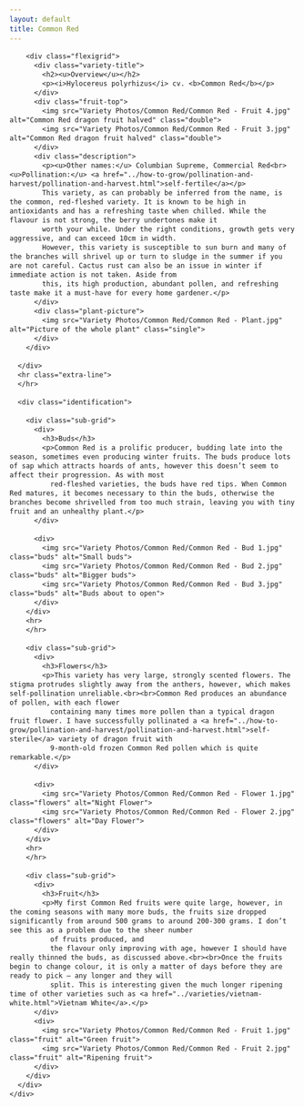 ```yaml
---
layout: default
title: Common Red
---
```


<head>
    <link href="varieties.css" type="text/css" rel="stylesheet">
</head>

<body>
  <div class="grid-for-copyright">
    <div class="grid-container">
      <div class="overview">

        <div class="flexigrid">
          <div class="variety-title">
            <h2><u>Overview</u></h2>
            <p><i>Hylocereus polyrhizus</i> cv. <b>Common Red</b></p>
          </div>
          <div class="fruit-top">
            <img src="Variety Photos/Common Red/Common Red - Fruit 4.jpg" alt="Common Red dragon fruit halved" class="double">
            <img src="Variety Photos/Common Red/Common Red - Fruit 3.jpg" alt="Common Red dragon fruit halved" class="double">
          </div>
          <div class="description">
            <p><u>Other names:</u> Columbian Supreme, Commercial Red<br><u>Pollination:</u> <a href="../how-to-grow/pollination-and-harvest/pollination-and-harvest.html">self-fertile</a></p>
            This variety, as can probably be inferred from the name, is the common, red-fleshed variety. It is known to be high in antioxidants and has a refreshing taste when chilled. While the flavour is not strong, the berry undertones make it
            worth your while. Under the right conditions, growth gets very aggressive, and can exceed 10cm in width.
            However, this variety is susceptible to sun burn and many of the branches will shrivel up or turn to sludge in the summer if you are not careful. Cactus rust can also be an issue in winter if immediate action is not taken. Aside from
            this, its high production, abundant pollen, and refreshing taste make it a must-have for every home gardener.</p>
          </div>
          <div class="plant-picture">
            <img src="Variety Photos/Common Red/Common Red - Plant.jpg" alt="Picture of the whole plant" class="single">
          </div>
        </div>

      </div>
      <hr class="extra-line">
      </hr>

      <div class="identification">

        <div class="sub-grid">
          <div>
            <h3>Buds</h3>
            <p>Common Red is a prolific producer, budding late into the season, sometimes even producing winter fruits. The buds produce lots of sap which attracts hoards of ants, however this doesn’t seem to affect their progression. As with most
              red-fleshed varieties, the buds have red tips. When Common Red matures, it becomes necessary to thin the buds, otherwise the branches become shrivelled from too much strain, leaving you with tiny fruit and an unhealthy plant.</p>
          </div>

          <div>
            <img src="Variety Photos/Common Red/Common Red - Bud 1.jpg" class="buds" alt="Small buds">
            <img src="Variety Photos/Common Red/Common Red - Bud 2.jpg" class="buds" alt="Bigger buds">
            <img src="Variety Photos/Common Red/Common Red - Bud 3.jpg" class="buds" alt="Buds about to open">
          </div>
        </div>
        <hr>
        </hr>

        <div class="sub-grid">
          <div>
            <h3>Flowers</h3>
            <p>This variety has very large, strongly scented flowers. The stigma protrudes slightly away from the anthers, however, which makes self-pollination unreliable.<br><br>Common Red produces an abundance of pollen, with each flower
              containing many times more pollen than a typical dragon fruit flower. I have successfully pollinated a <a href="../how-to-grow/pollination-and-harvest/pollination-and-harvest.html">self-sterile</a> variety of dragon fruit with
              9-month-old frozen Common Red pollen which is quite remarkable.</p>
          </div>

          <div>
            <img src="Variety Photos/Common Red/Common Red - Flower 1.jpg" class="flowers" alt="Night Flower">
            <img src="Variety Photos/Common Red/Common Red - Flower 2.jpg" class="flowers" alt="Day Flower">
          </div>
        </div>
        <hr>
        </hr>

        <div class="sub-grid">
          <div>
            <h3>Fruit</h3>
            <p>My first Common Red fruits were quite large, however, in the coming seasons with many more buds, the fruits size dropped significantly from around 500 grams to around 200-300 grams. I don’t see this as a problem due to the sheer number
              of fruits produced, and
              the flavour only improving with age, however I should have really thinned the buds, as discussed above.<br><br>Once the fruits begin to change colour, it is only a matter of days before they are ready to pick – any longer and they will
              split. This is interesting given the much longer ripening time of other varieties such as <a href="../varieties/vietnam-white.html">Vietnam White</a>.</p>
          </div>
          <div>
            <img src="Variety Photos/Common Red/Common Red - Fruit 1.jpg" class="fruit" alt="Green fruit">
            <img src="Variety Photos/Common Red/Common Red - Fruit 2.jpg" class="fruit" alt="Ripening fruit">
          </div>
        </div>
      </div>
    </div>
  </div>
